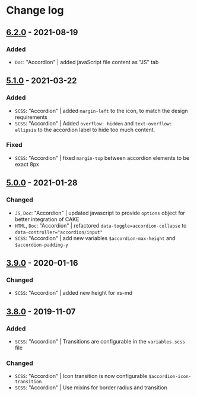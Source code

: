# Change log

## [6.2.0](https://github.com/cake-hub/lidl-web-bootstrap_theme/tree/v6.2.0) - 2021-08-19

### Added

* `Doc`: "Accordion" | added javaScript file content as "JS" tab


## [5.1.0](https://github.com/cake-hub/lidl-web-bootstrap_theme/tree/v5.1.0) - 2021-03-22

### Added

* `SCSS`: "Accordion" | added `margin-left` to the icon, to match the design requirements
* `SCSS`: "Accordion" | Added `overflow: hidden` and `text-overflow: ellipsis` to the accordion label to hide too much content.


### Fixed

* `SCSS`: "Accordion" | fixed `margin-top` between accordion elements to be exact 8px


## [5.0.0](https://github.com/cake-hub/lidl-web-bootstrap_theme/tree/v5.0.0) - 2021-01-28

### Changed

* `JS`, `Doc`: "Accordion" | updated javascript to provide `options` object for better integration of CAKE
* `HTML`, `Doc`: "Accordion" | refactored `data-toggle=accordion-collapse` to `data-controller="accordion/input"`
* `SCSS`: "Accordion" | add new variables `$accordion-max-height` and `$accordion-padding-y`


## [3.9.0](https://www.secrz.de/bitbucket/projects/CAKE/repos/phoenix/browse?at=refs%2Ftags%2Fv3.9.0) - 2020-01-16

### Changed

* `SCSS`: "Accordion" | added new height for xs-md


## [3.8.0](https://www.secrz.de/bitbucket/projects/CAKE/repos/phoenix/browse?at=refs%2Ftags%2Fv3.8.0) - 2019-11-07

### Added

* `SCSS`: "Accordion" | Transitions are configurable in the `variables.scss` file

### Changed

* `SCSS`: "Accordion" | Icon transition is now configurable `$accordion-icon-transition`
* `SCSS`: "Accordion" | Use mixins for border radius and transition
